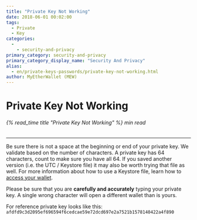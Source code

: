 ```yaml
---
title: "Private Key Not Working"
date: 2018-06-01 00:02:00
tags:
  - Private
  - Key
categories:
  - 
    - security-and-privacy
primary_category: security-and-privacy
primary_category_display_name: "Security And Privacy"
alias:
  - en/private-keys-passwords/private-key-not-working.html
author: MyEtherWallet (MEW)
---
```


# **Private Key Not Working**

###### {% read_time title "Private Key Not Working" %} min read

* * *

Be sure there is not a space at the beginning or end of your private key. We validate based on the number of characters. A private key has 64 characters, count to make sure you have all 64. If you saved another version (i.e. the UTC / Keystore file) it may also be worth trying that file as well. For more information about how to use a Keystore file, learn how to [access your wallet](/@@@@@@/getting-started/how-to-access-your-wallet/).

Please be sure that you are **carefully and accurately** typing your private key. A single wrong character will open a different wallet than is yours.

For reference private key looks like this: `afdfd9c3d2095ef696594f6cedcae59e72dcd697e2a7521b1578140422a4f890`

